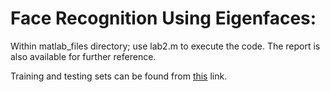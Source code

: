 # Face Recognition Using Eigenfaces: 

Within matlab_files directory; use lab2.m to execute the code. The report is also available for further reference.

Training and testing sets can be found from [this](https://drive.google.com/drive/folders/1l1RGzXlCdoIlvwv7WM8srv-iW_cpSf5G?usp=sharing) link.
